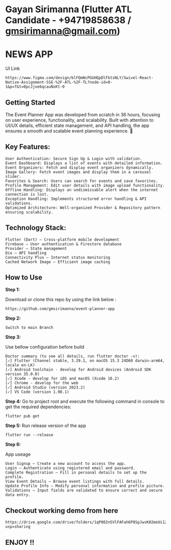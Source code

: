 # Gayan Sirimanna (Flutter ATL Candidate - +94719858638 / gmsirimanna@gmail.com)

# NEWS APP

UI Link
```
https://www.figma.com/design/blFQmNcPGGHQpDlFktsNLY/Swivel-React-Native-Assignment-SSE-%2F-ATL-%2F-TL?node-id=0-1&p=f&t=0pcJjxe6qcauNxKt-0
```

## Getting Started

The Event Planner App was developed from scratch in 36 hours, focusing on user experience, functionality, and scalability. Built with attention to UI/UX details, efficient state management, and API handling, the app ensures a smooth and scalable event planning experience. 🚀

## Key Features:
```
User Authentication: Secure Sign Up & Login with validation.
Event Dashboard: Displays a list of events with detailed information.
Event Organizers: Fetch and display event organizers dynamically.
Image Gallery: Fetch event images and display them in a carousel slider.
Favorites & Search: Users can search for events and save favorites.
Profile Management: Edit user details with image upload functionality.
Offline Handling: Displays an undismissable alert when the internet connection is lost.
Exception Handling: Implements structured error handling & API validations.
Optimized Architecture: Well-organized Provider & Repository pattern ensuring scalability.
```

## Technology Stack:
```
Flutter (Dart) – Cross-platform mobile development
Firebase – User authentication & Firestore database
Provider – State management
Dio – API handling
Connectivity Plus – Internet status monitoring
Cached Network Image – Efficient image caching
```
## How to Use 

**Step 1:**

Download or clone this repo by using the link below :

```
https://github.com/gmsirimanna/event-planner-app
```

**Step 2:**
```
Switch to main Branch
```

**Step 3:**

Use bellow configuration before build

```
Doctor summary (to see all details, run flutter doctor -v):
[✓] Flutter (Channel stable, 3.29.1, on macOS 15.3 24D60 darwin-arm64, locale en-LK)
[✓] Android toolchain - develop for Android devices (Android SDK version 35.0.0)
[✓] Xcode - develop for iOS and macOS (Xcode 16.2)
[✓] Chrome - develop for the web
[✓] Android Studio (version 2023.2)
[✓] VS Code (version 1.98.1)

```

**Step 4:**
Go to project root and execute the following command in console to get the required dependencies: 

```
flutter pub get 
```

**Step 5:**
Run release version of the app

```
flutter run --release
```

**Step 6:**

App useage

```
User Signup – Create a new account to access the app.
Login – Authenticate using registered email and password.
Complete Registration – Fill in personal details to set up the profile.
View Event Details – Browse event listings with full details.
Update Profile Info – Modify personal information and profile picture.
Validations – Input fields are validated to ensure correct and secure data entry.

```
## Checkout working demo from here

```
https://drive.google.com/drive/folders/1qP802n5VlFAFah6P8SpJwsK02meUi1ZO?usp=sharing
```

## ENJOY !! 

